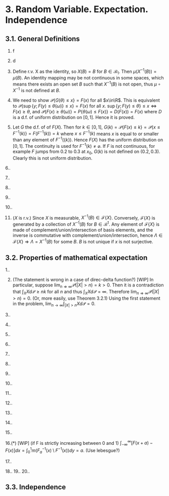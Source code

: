 # 3. Random Variable. Expectation. Independence

## 3.1. General Definitions


1. f

2. d

3. Define r.v. X as the identity, so $X(B)=B$ for $B\in\mathscr B_1$. Then $\mu(X^{-1}(B))=\mu(B)$. An identity mapping may be not continuous in some spaces, which means there exists an open set $B$ such that $X^{-1}(B)$ is not open, thus $\mu\circ X^{-1}$ is not defined at $B$.

4. We need to show $\mathscr P\{G(\theta)\le x\}=F(x)$ for all $x\in\R$. This is equivalent to $\mathscr P\{\sup\{y;F(y)\le\theta(\omega)\}\le x\}=F(x)$ for all $x$. $\sup\{y;F(y)\le\theta\}\le x \iff F(x)\ge \theta$, and $\mathscr P\{F(x)\ge\theta(\omega)\}=P\{\theta(\omega)\le F(x)\}=D(F(x))=F(x)$ where $D$ is a d.f. of uniform distribution on $[0,1]$. Hence it is proved.

5. Let $G$ the d.f. of of $F(X)$. Then for $k\in[0,1]$, $G(k)=\mathscr P\{F(x)\le k\}=\mathscr P\{x\le F^{-1}(k)\}=F(F^{-1}(k))=k$ where $x\le F^{-1}(k)$ means $x$ is equal to or smaller than any element of $F^{-1}(\{k\})$. Hence $F(X)$ has the uniform distribution on $[0,1]$. The continuity is used for $F^{-1}(k)\neq\varnothing$. If $F$ is not continuous, for example $F$ jumps from $0.2$ to $0.3$ at $x_0$, $G(k)$ is not defined on $(0.2,0.3)$. Clearly this is not uniform distribution.

6..

7..

8..

9..

10..

11. ($X$ is r.v.) Since $X$ is measurable, $X^{-1}(B)\in \mathscr F\{X\}$. Conversely, $\mathscr F\{X\}$ is generated by a collection of $X^{-1}(B)$ for $B\in\mathscr B^1$. Any element of $\mathscr F\{X\}$ is made of complement/union/intersection of basis elements, and the inverse is commutative with complement/union/intersection, hence $\Lambda\in\mathscr F\{X\}\Longrightarrow \Lambda=X^
{-1}(B)$ for some $B$.  $B$ is not unique if $x$ is not surjective.

## 3.2. Properties of mathematical expectation

1..

2. (The statement is wrong in a case of direc-delta function?) [WIP] In particular, suppose $\lim_{n\Longrightarrow\infty}\mathscr P(|X|>n)=k>0$. Then it is a contradiction that $\int_X Xd\mathscr P\ge nk$ for all $n$ and thus $\int_X Xd\mathscr P=\infty$. Therefore $\lim_{n\Longrightarrow\infty}\mathscr P(|X|>n)=0$. (Or, more easily, use Theorem 3.2.1) Using the first statement in the problem,  $\lim_{n\longrightarrow\infty}\int_{|X|>n}Xd\mathscr P=0$.

3..

4..

5..

6..

7..

8..

9..

10..

11..

12..

13..

14..

15..

16.(*) [WIP] (if F is strictly increasing between 0 and 1) $\int_{-\infty}^{\infty}[F(x+a)-F(x)]dx=\int_0^1 m(F_a^{-1}(x)\setminus F^{-1}(x)) dy = a$. (Use lebesgue?)

17..

18..
19..
20..

## 3.3. Independence
